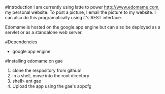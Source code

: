 #Introduction
I am currently using latte to power <http://www.edomame.com>, my personal website. To post a picture, I email the picture to my website. I can also do this programatically using it's REST interface.

Edomame is hosted on the google app engine but can also be deployed as a servlet or as a standalone web server.

#Dependencies
* google app engine

#Installing edomame on gae
1. clone the respository from github!
1. in a shell, move into the root directory
1. shell> ant gae
1. Upload the app using the gae's appcfg
